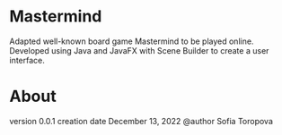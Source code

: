 # Mastermind
Adapted well-known board game Mastermind to be played online. Developed using Java and JavaFX with Scene Builder to create a user interface.

# About
version 0.0.1
creation date December 13, 2022
@author Sofia Toropova